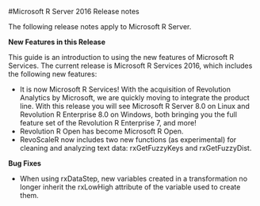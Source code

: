 #Microsoft R Server 2016 Release notes

The following release notes apply to Microsoft R Server.

**New Features in this Release**

This guide is an introduction to using the new features of Microsoft R Services. The current release is Microsoft R Services 2016, which includes the following new features:

+ It is now Microsoft R Services! With the acquisition of Revolution Analytics by Microsoft, we are quickly moving to integrate the product line. With this release you will see Microsoft R Server 8.0 on Linux and Revolution R Enterprise 8.0 on Windows, both bringing you the full feature set of the Revolution R Enterprise 7, and more!
+ Revolution R Open has become Microsoft R Open.
+ RevoScaleR now includes two new functions (as experimental) for cleaning and analyzing text data: rxGetFuzzyKeys and rxGetFuzzyDist.

**Bug Fixes**

+ When using rxDataStep, new variables created in a transformation no longer inherit the rxLowHigh attribute of the variable used to create them.